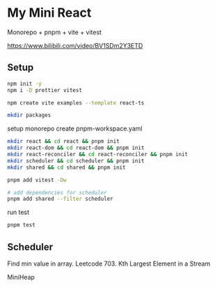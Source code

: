 # My Mini React

Monorepo + pnpm + vite + vitest

https://www.bilibili.com/video/BV1SDm2Y3ETD


## Setup
```sh
npm init -y
npm i -D prettier vitest

npm create vite examples --template react-ts

mkdir packages
```

setup monorepo
create pnpm-workspace.yaml
```sh
mkdir react && cd react && pnpm init
mkdir react-dom && cd react-dom && pnpm init
mkdir react-reconciler && cd react-reconciler && pnpm init
mkdir scheduler && cd scheduler && pnpm init
mkdir shared && cd shared && pnpm init

pnpm add vitest -Dw

# add dependencies for scheduler
pnpm add shared --filter scheduler
```

run test
```sh
pnpm test
```


## Scheduler
Find min value in array. 
Leetcode 703. Kth Largest Element in a Stream 

MiniHeap




